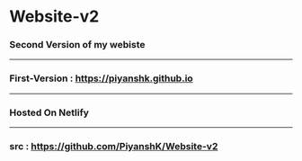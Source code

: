 # Website-v2

### Second Version of my webiste
___

### First-Version : https://piyanshk.github.io
___

### Hosted On Netlify
___

### src : https://github.com/PiyanshK/Website-v2
